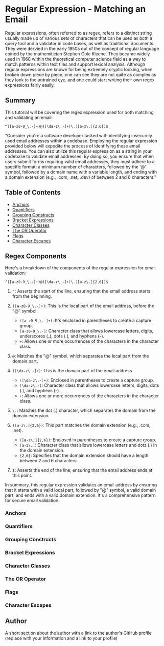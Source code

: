 # Regular Expression - Matching an Email

Regular expressions, often referred to as regex, refers to a distinct string usually made up of various sets of characters that can be used as both a query tool and a validator in code bases, as well as traditional documents. They were dervied in the early 1950s out of the concept of regular language coined by the mathemitician Stephen Cole Kleene. They became widely used in 1968 within the theoretical computer science field as a way to match patterns within text files and support lexical analysis. Although regular expressions are known for being extremely cryptic looking, when broken down piece by piece, one can see they are not quite as complex as they look to the untrained eye, and one could start writing their own regex expressions fairly easily.

## Summary

This tutorial will be covering the regex expression used for both matching and validating an email:

`^([a-z0-9_\.-]+)@([\da-z\.-]+)\.([a-z\.]{2,6})$`

"Consider you're a software developer tasked with identifying insecurely used email addresses within a codebase. Employing the regular expression provided below will expedite the process of identifying these email addresses. You can also utilize this regular expression as a string in your codebase to validate email addresses. By doing so, you ensure that when users submit forms requiring valid email addresses, they must adhere to a specific format: a minimum number of characters, followed by the '@' symbol, followed by a domain name with a variable length, and ending with a domain extension (e.g., .com, .net, .dev) of between 2 and 6 characters."
## Table of Contents

- [Anchors](#anchors)
- [Quantifiers](#quantifiers)
- [Grouping Constructs](#grouping-constructs)
- [Bracket Expressions](#bracket-expressions)
- [Character Classes](#character-classes)
- [The OR Operator](#the-or-operator)
- [Flags](#flags)
- [Character Escapes](#character-escapes)

## Regex Components

Here's a breakdown of the components of the regular expression for email validation:

```regex
^([a-z0-9_\.-]+)@([\da-z\.-]+)\.([a-z\.]{2,6})$
```

1. `^`: Asserts the start of the line, ensuring that the email address starts from the beginning.

2. `([a-z0-9_\.-]+)`: This is the local part of the email address, before the "@" symbol.
   - `([a-z0-9_\.-]+)`: It's enclosed in parentheses to create a capture group.
   - `[a-z0-9_\.-]`: Character class that allows lowercase letters, digits, underscores (_), dots (.), and hyphens (-).
   - `+`: Allows one or more occurrences of the characters in the character class.

3. `@`: Matches the "@" symbol, which separates the local part from the domain part.

4. `([\da-z\.-]+)`: This is the domain part of the email address.
   - `([\da-z\.-]+)`: Enclosed in parentheses to create a capture group.
   - `[\da-z\.-]`: Character class that allows lowercase letters, digits, dots (.), and hyphens (-).
   - `+`: Allows one or more occurrences of the characters in the character class.

5. `\.`: Matches the dot (.) character, which separates the domain from the domain extension.

6. `([a-z\.]{2,6})`: This part matches the domain extension (e.g., .com, .net).
   - `([a-z\.]{2,6})`: Enclosed in parentheses to create a capture group.
   - `[a-z\.]`: Character class that allows lowercase letters and dots (.) in the domain extension.
   - `{2,6}`: Specifies that the domain extension should have a length between 2 and 6 characters.

7. `$`: Asserts the end of the line, ensuring that the email address ends at this point.

In summary, this regular expression validates an email address by ensuring that it starts with a valid local part, followed by "@" symbol, a valid domain part, and ends with a valid domain extension. It's a comprehensive pattern for secure email validation.
### Anchors

### Quantifiers

### Grouping Constructs

### Bracket Expressions

### Character Classes

### The OR Operator

### Flags

### Character Escapes

## Author

A short section about the author with a link to the author's GitHub profile (replace with your information and a link to your profile)
